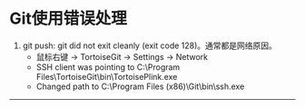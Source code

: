 ﻿Git使用错误处理
===

1. git push: git did not exit cleanly (exit code 128)。通常都是网络原因。     
    - 鼠标右键 -> TortoiseGit -> Settings -> Network     
    - SSH client was pointing to C:\Program Files\TortoiseGit\bin\TortoisePlink.exe   
    - Changed path to C:\Program Files (x86)\Git\bin\ssh.exe   

---
